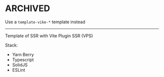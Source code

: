 # ARCHIVED
Use a `template-vike-*` template instead

---

Template of SSR with Vite Plugin SSR (VPS)

Stack:
- Yarn Berry
- Typescript
- SolidJS
- ESLint